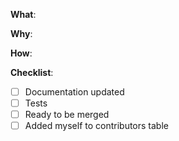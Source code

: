 <!--
Thanks for your interest in the project. Bugs filed and PRs submitted are appreciated!

Please make sure that you are familiar with and follow the Code of Conduct for
this project (found in the CODE_OF_CONDUCT.md file).

Also, please make sure you're familiar with and follow the instructions in the
contributing guidelines (found in the CONTRIBUTING.md file).

If you're new to contributing to open source projects, you might find this free
video course helpful: http://kcd.im/pull-request

Please fill out the information below to expedite the review and (hopefully)
merge of your pull request!
-->


**What**:

<!-- What changes are being made? (What feature/bug is being fixed here?) -->

**Why**:

<!-- Why are these changes necessary? -->

**How**:

<!-- How were these changes implemented? -->

**Checklist**:

<!-- Have you done all of these things?  -->

<!--
To check an item, place an "x" in the box like so: "- [x] Documentation"
Remove any items that are relevant to your changes
-->

- [ ] Documentation updated
- [ ] Tests
- [ ] Ready to be merged
      <!-- In your opinion, is this ready to be merged as soon as it's reviewed? -->
- [ ] Added myself to contributors table
      <!-- this is optional, see the contributing guidelines for instructions -->

<!-- feel free to add additional comments -->
